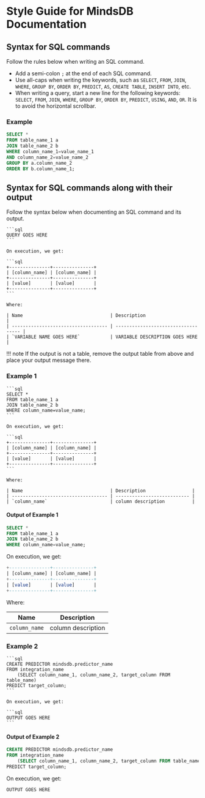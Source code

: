 # Style Guide for MindsDB Documentation

## Syntax for SQL commands

Follow the rules below when writing an SQL command.

* Add a semi-colon `;` at the end of each SQL command.
* Use all-caps when writing the keywords, such as `SELECT`, `FROM`, `JOIN`, `WHERE`, `GROUP BY`, `ORDER BY`, `PREDICT`, `AS`, `CREATE TABLE`, `INSERT INTO`, etc.
* When writing a query, start a new line for the following keywords: `SELECT`, `FROM`, `JOIN`, `WHERE`, `GROUP BY`, `ORDER BY`, `PREDICT`, `USING`, `AND`, `OR`. It is to avoid the horizontal scrollbar.

### Example

```sql
SELECT *
FROM table_name_1 a
JOIN table_name_2 b
WHERE column_name_1=value_name_1
AND column_name_2=value_name_2
GROUP BY a.column_name_2
ORDER BY b.column_name_1;
```

## Syntax for SQL commands along with their output

Follow the syntax below when documenting an SQL command and its output.

    ```sql
    QUERY GOES HERE
    ```

    On execution, we get:

    ```sql
    +---------------+---------------+
    | [column_name] | [column_name] |
    +---------------+---------------+
    | [value]       | [value]       |
    +---------------+---------------+
    ```

    Where:

    | Name                                | Description                         |
    | ----------------------------------- | ----------------------------------- |
    | `VARIABLE NAME GOES HERE`           | VARIABLE DESCRIPTION GOES HERE      |

!!! note
    If the output is not a table, remove the output table from above and place your output message there.

### Example 1

    ```sql
    SELECT *
    FROM table_name_1 a
    JOIN table_name_2 b
    WHERE column_name=value_name;
    ```

    On execution, we get:

    ```sql
    +---------------+---------------+
    | [column_name] | [column_name] |
    +---------------+---------------+
    | [value]       | [value]       |
    +---------------+---------------+
    ```

    Where:

    | Name                                | Description                 |
    | ----------------------------------- | --------------------------- |
    | `column_name`                       | column description          |

#### Output of Example 1

```sql
SELECT *
FROM table_name_1 a
JOIN table_name_2 b
WHERE column_name=value_name;
```

On execution, we get:

```sql
+---------------+---------------+
| [column_name] | [column_name] |
+---------------+---------------+
| [value]       | [value]       |
+---------------+---------------+
```

Where:

| Name                                | Description                 |
| ----------------------------------- | --------------------------- |
| `column_name`                       | column description          |

### Example 2

    ```sql
    CREATE PREDICTOR mindsdb.predictor_name
    FROM integration_name
        (SELECT column_name_1, column_name_2, target_column FROM table_name)
    PREDICT target_column;
    ```

    On execution, we get:

    ```sql
    OUTPUT GOES HERE
    ```

#### Output of Example 2

```sql
CREATE PREDICTOR mindsdb.predictor_name
FROM integration_name
    (SELECT column_name_1, column_name_2, target_column FROM table_name)
PREDICT target_column;
```

On execution, we get:

```sql
OUTPUT GOES HERE
```
